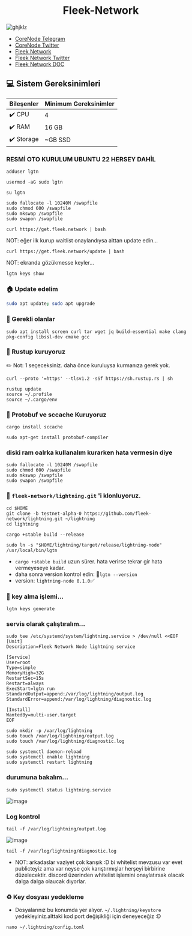 
<div align="center">
  <h1>Fleek-Network </h1>
</div>

![ghjklz](https://github.com/molla202/Fleek-Network/assets/91562185/83355aab-fdc4-46c8-bbe4-14f2cc19e76b)

* [CoreNode Telegram](https://t.me/corenodechat)<br>
* [CoreNode Twitter](https://twitter.com/corenodeHQ)<br>
* [Fleek Network](https://fleek.network/)<br>
* [Fleek Network Twitter](https://twitter.com/fleek_net)<br>
* [Fleek Network DOC](https://docs.fleek.network/docs)<br>


 ## 💻 Sistem Gereksinimleri
| Bileşenler | Minimum Gereksinimler | 
| ------------ | ------------ |
| ✔️ CPU |	4 |
| ✔️ RAM	| 16 GB |
| ✔️ Storage	| ~GB SSD |

### RESMİ OTO KURULUM UBUNTU 22 HERSEY DAHİL
```
adduser lgtn
```
```
usermod -aG sudo lgtn
```
```
su lgtn
```
```
sudo fallocate -l 10240M /swapfile
sudo chmod 600 /swapfile
sudo mkswap /swapfile
sudo swapon /swapfile
```
```
curl https://get.fleek.network | bash
```
NOT: eğer ilk kurup waitlist onaylandıysa alttan update edin...
```
curl https://get.fleek.network/update | bash
```
NOT: ekranda gözükmesse keyler...
```
lgtn keys show
```
### 🏠 Update edelim
```bash
sudo apt update; sudo apt upgrade 
```
### 🤖 Gerekli olanlar
```
sudo apt install screen curl tar wget jq build-essential make clang pkg-config libssl-dev cmake gcc
```
### 🤖 Rustup kuruyoruz
✏️ Not: 1 seçeceksiniz. daha önce kuruluysa kurmanıza gerek yok.
```
curl --proto '=https' --tlsv1.2 -sSf https://sh.rustup.rs | sh
```
```
rustup update
source ~/.profile
source ~/.cargo/env
```
### 🤖 Protobuf ve sccache Kuruyoruz
```
cargo install sccache
```
```
sudo apt-get install protobuf-compiler
```
### diski ram oalrka kullanalım kurarken hata vermesin diye
```
sudo fallocate -l 10240M /swapfile
sudo chmod 600 /swapfile
sudo mkswap /swapfile
sudo swapon /swapfile
```
### 👷 `fleek-network/lightning.git` 'i klonluyoruz.
```
cd $HOME 
git clone -b testnet-alpha-0 https://github.com/fleek-network/lightning.git ~/lightning
cd lightning
```
```
cargo +stable build --release
```
```
sudo ln -s "$HOME/lightning/target/release/lightning-node" /usr/local/bin/lgtn
```
* `cargo +stable build` uzun sürer. hata verirse tekrar gir hata vermeyeseye kadar.
* daha sonra version kontrol edin: 📖`lgtn --version`
* version: `lightning-node 0.1.0`✅
### 🚀 key alma işlemi...

```
lgtn keys generate
```
### servis olarak çalıştıralım...
```
sudo tee /etc/systemd/system/lightning.service > /dev/null <<EOF
[Unit]
Description=Fleek Network Node lightning service
    
[Service]
User=root
Type=simple
MemoryHigh=32G
RestartSec=15s
Restart=always
ExecStart=lgtn run
StandardOutput=append:/var/log/lightning/output.log
StandardError=append:/var/log/lightning/diagnostic.log
    
[Install]
WantedBy=multi-user.target
EOF
```
```
sudo mkdir -p /var/log/lightning
sudo touch /var/log/lightning/output.log
sudo touch /var/log/lightning/diagnostic.log
```
```
sudo systemctl daemon-reload
sudo systemctl enable lightning
sudo systemctl restart lightning
```
### durumuna bakalım...
```
sudo systemctl status lightning.service
```
![image](https://github.com/molla202/Fleek-Network/assets/91562185/67730088-6dd2-4f3d-9c4b-f7587898e3e7)

### Log kontrol
```
tail -f /var/log/lightning/output.log
```
![image](https://github.com/molla202/Fleek-Network/assets/91562185/c641da48-87f1-4eec-810f-56d2c7b67b51)

```
tail -f /var/log/lightning/diagnostic.log
```

* NOT: arkadaslar vaziyet çok karışık :D bi whitelist mevzusu var evet publicteyiz ama var neyse çok karıştırmışlar herşeyi birbirine düzelecektir. discord üzerinden whitelist işlemini onaylatırsak olacak dalga dalga olaucak dıyorlar.

### ♻️ Key dosyası yedekleme
* Dosyalarınız bu konumda yer alıyor. ``~/.lightning/keystore``  yedekleyiniz.alttaki kod port değişikliği için deneyeceğiz :D
```
nano ~/.lightning/config.toml
```
